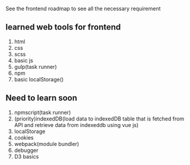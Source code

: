 See the frontend roadmap to see all the necessary requirement

## learned web tools for frontend
  1. html
  2. css
  3. scss
  4. basic js
  5. gulp(task runner)
  6. npm
  7. basic localStorage()
  
## Need to learn soon
  1. npmscript(task runner)
  2. (priority)indexedDB(load data to indexedDB table that is fetched from API and retrieve data from indexeddb using vue js)
  3. localStorage
  4. cookies
  5. webpack(module bundler)
  6. debugger
  7. D3 basics
  
